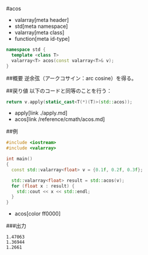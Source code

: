 #acos
* valarray[meta header]
* std[meta namespace]
* valarray[meta class]
* function[meta id-type]

```cpp
namespace std {
  template <class T>
  valarray<T> acos(const valarray<T>& v);
}
```

##概要
逆余弦（アークコサイン：arc cosine）を得る。


##戻り値
以下のコードと同等のことを行う：

```cpp
return v.apply(static_cast<T(*)(T)>(std::acos));
```
* apply[link ./apply.md]
* acos[link /reference/cmath/acos.md]


##例
```cpp
#include <iostream>
#include <valarray>

int main()
{
  const std::valarray<float> v = {0.1f, 0.2f, 0.3f};

  std::valarray<float> result = std::acos(v);
  for (float x : result) {
    std::cout << x << std::endl;
  }
}
```
* acos[color ff0000]

###出力
```
1.47063
1.36944
1.2661
```


